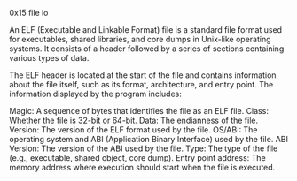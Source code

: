 0x15 file io

An ELF (Executable and Linkable Format) file is a standard file format used for executables, shared libraries, and core dumps in Unix-like operating systems. It consists of a header followed by a series of sections containing various types of data.

The ELF header is located at the start of the file and contains information about the file itself, such as its format, architecture, and entry point. The information displayed by the program includes:

Magic: A sequence of bytes that identifies the file as an ELF file.
Class: Whether the file is 32-bit or 64-bit.
Data: The endianness of the file.
Version: The version of the ELF format used by the file.
OS/ABI: The operating system and ABI (Application Binary Interface) used by the file.
ABI Version: The version of the ABI used by the file.
Type: The type of the file (e.g., executable, shared object, core dump).
Entry point address: The memory address where execution should start when the file is executed.

